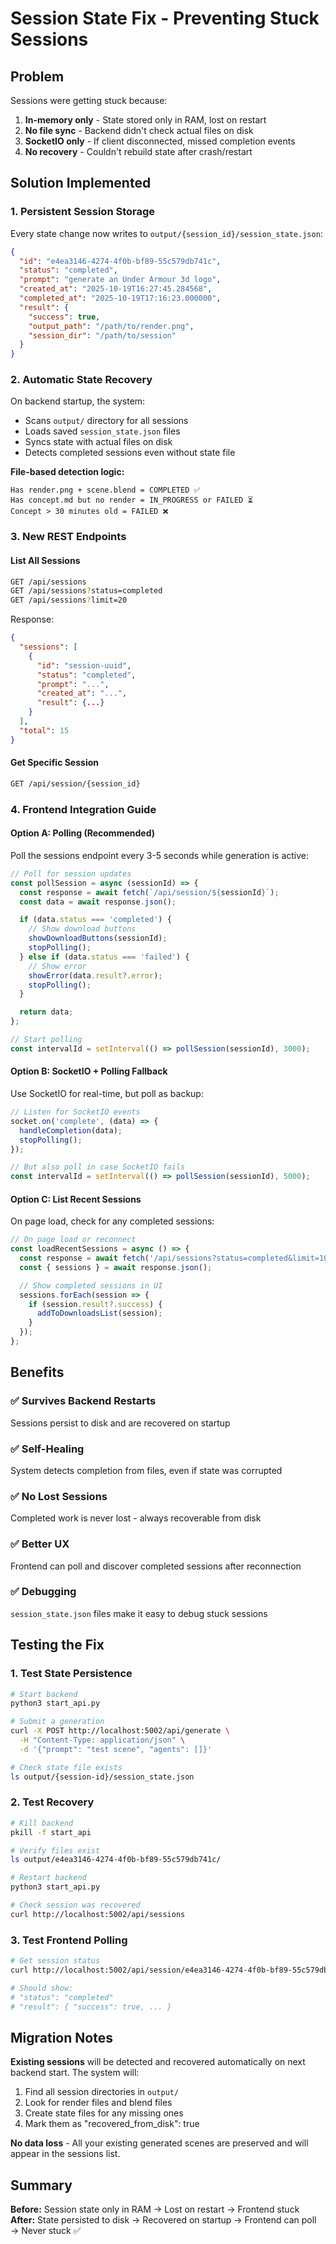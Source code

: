 # Session State Fix - Preventing Stuck Sessions

## Problem
Sessions were getting stuck because:
1. **In-memory only** - State stored only in RAM, lost on restart
2. **No file sync** - Backend didn't check actual files on disk
3. **SocketIO only** - If client disconnected, missed completion events
4. **No recovery** - Couldn't rebuild state after crash/restart

## Solution Implemented

### 1. Persistent Session Storage
Every state change now writes to `output/{session_id}/session_state.json`:

```json
{
  "id": "e4ea3146-4274-4f0b-bf89-55c579db741c",
  "status": "completed",
  "prompt": "generate an Under Armour 3d logo",
  "created_at": "2025-10-19T16:27:45.284568",
  "completed_at": "2025-10-19T17:16:23.000000",
  "result": {
    "success": true,
    "output_path": "/path/to/render.png",
    "session_dir": "/path/to/session"
  }
}
```

### 2. Automatic State Recovery
On backend startup, the system:
- Scans `output/` directory for all sessions
- Loads saved `session_state.json` files
- Syncs state with actual files on disk
- Detects completed sessions even without state file

**File-based detection logic:**
```
Has render.png + scene.blend = COMPLETED ✅
Has concept.md but no render = IN_PROGRESS or FAILED ⏳
Concept > 30 minutes old = FAILED ❌
```

### 3. New REST Endpoints

#### List All Sessions
```bash
GET /api/sessions
GET /api/sessions?status=completed
GET /api/sessions?limit=20
```

Response:
```json
{
  "sessions": [
    {
      "id": "session-uuid",
      "status": "completed",
      "prompt": "...",
      "created_at": "...",
      "result": {...}
    }
  ],
  "total": 15
}
```

#### Get Specific Session
```bash
GET /api/session/{session_id}
```

### 4. Frontend Integration Guide

#### Option A: Polling (Recommended)
Poll the sessions endpoint every 3-5 seconds while generation is active:

```javascript
// Poll for session updates
const pollSession = async (sessionId) => {
  const response = await fetch(`/api/session/${sessionId}`);
  const data = await response.json();

  if (data.status === 'completed') {
    // Show download buttons
    showDownloadButtons(sessionId);
    stopPolling();
  } else if (data.status === 'failed') {
    // Show error
    showError(data.result?.error);
    stopPolling();
  }

  return data;
};

// Start polling
const intervalId = setInterval(() => pollSession(sessionId), 3000);
```

#### Option B: SocketIO + Polling Fallback
Use SocketIO for real-time, but poll as backup:

```javascript
// Listen for SocketIO events
socket.on('complete', (data) => {
  handleCompletion(data);
  stopPolling();
});

// But also poll in case SocketIO fails
const intervalId = setInterval(() => pollSession(sessionId), 5000);
```

#### Option C: List Recent Sessions
On page load, check for any completed sessions:

```javascript
// On page load or reconnect
const loadRecentSessions = async () => {
  const response = await fetch('/api/sessions?status=completed&limit=10');
  const { sessions } = await response.json();

  // Show completed sessions in UI
  sessions.forEach(session => {
    if (session.result?.success) {
      addToDownloadsList(session);
    }
  });
};
```

## Benefits

### ✅ Survives Backend Restarts
Sessions persist to disk and are recovered on startup

### ✅ Self-Healing
System detects completion from files, even if state was corrupted

### ✅ No Lost Sessions
Completed work is never lost - always recoverable from disk

### ✅ Better UX
Frontend can poll and discover completed sessions after reconnection

### ✅ Debugging
`session_state.json` files make it easy to debug stuck sessions

## Testing the Fix

### 1. Test State Persistence
```bash
# Start backend
python3 start_api.py

# Submit a generation
curl -X POST http://localhost:5002/api/generate \
  -H "Content-Type: application/json" \
  -d '{"prompt": "test scene", "agents": []}'

# Check state file exists
ls output/{session-id}/session_state.json
```

### 2. Test Recovery
```bash
# Kill backend
pkill -f start_api

# Verify files exist
ls output/e4ea3146-4274-4f0b-bf89-55c579db741c/

# Restart backend
python3 start_api.py

# Check session was recovered
curl http://localhost:5002/api/sessions
```

### 3. Test Frontend Polling
```bash
# Get session status
curl http://localhost:5002/api/session/e4ea3146-4274-4f0b-bf89-55c579db741c

# Should show:
# "status": "completed"
# "result": { "success": true, ... }
```

## Migration Notes

**Existing sessions** will be detected and recovered automatically on next backend start. The system will:
1. Find all session directories in `output/`
2. Look for render files and blend files
3. Create state files for any missing ones
4. Mark them as "recovered_from_disk": true

**No data loss** - All your existing generated scenes are preserved and will appear in the sessions list.

## Summary

**Before:** Session state only in RAM → Lost on restart → Frontend stuck
**After:** State persisted to disk → Recovered on startup → Frontend can poll → Never stuck ✅
